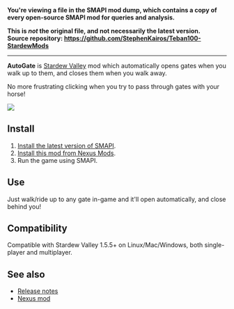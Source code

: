 **You're viewing a file in the SMAPI mod dump, which contains a copy of every open-source SMAPI mod
for queries and analysis.**

**This is _not_ the original file, and not necessarily the latest version.**  
**Source repository: https://github.com/StephenKairos/Teban100-StardewMods**

----

**AutoGate** is [Stardew Valley](http://stardewvalley.net/) mod which automatically opens gates
when you walk up to them, and closes them when you walk away.

No more frustrating clicking when you try to pass through gates with your horse!

![](screenshot.gif)

## Install
1. [Install the latest version of SMAPI](https://smapi.io/).
2. [Install this mod from Nexus Mods](https://www.nexusmods.com/stardewvalley/mods/820).
3. Run the game using SMAPI.

## Use
Just walk/ride up to any gate in-game and it'll open automatically, and close behind you!

## Compatibility
Compatible with Stardew Valley 1.5.5+ on Linux/Mac/Windows, both single-player and multiplayer.

## See also
* [Release notes](CHANGELOG.md)
* [Nexus mod](https://www.nexusmods.com/stardewvalley/mods/820)
